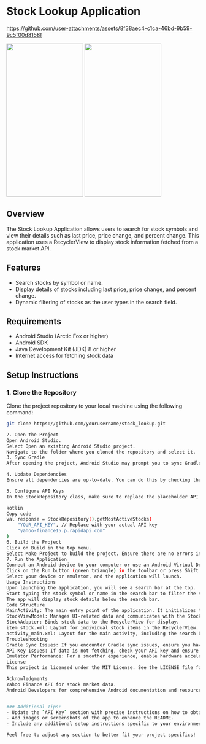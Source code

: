 # Stock Lookup Application


https://github.com/user-attachments/assets/8f38aec4-c1ca-46bd-9b59-9c5f00d8158f



<img src="https://github.com/user-attachments/assets/ea34cf43-7d3e-4eec-a4da-4a3f66fb32dc" width="200" height="400">
<img src="https://github.com/user-attachments/assets/c9354081-6bda-4bc5-903f-9ceb06b38ce8" width="200" height="400">


## Overview
The Stock Lookup Application allows users to search for stock symbols and view their details such as last price, price change, and percent change. This application uses a RecyclerView to display stock information fetched from a stock market API.

## Features
- Search stocks by symbol or name.
- Display details of stocks including last price, price change, and percent change.
- Dynamic filtering of stocks as the user types in the search field.

## Requirements
- Android Studio (Arctic Fox or higher)
- Android SDK
- Java Development Kit (JDK) 8 or higher
- Internet access for fetching stock data

## Setup Instructions

### 1. Clone the Repository
Clone the project repository to your local machine using the following command:

```bash
git clone https://github.com/yourusername/stock_lookup.git

2. Open the Project
Open Android Studio.
Select Open an existing Android Studio project.
Navigate to the folder where you cloned the repository and select it.
3. Sync Gradle
After opening the project, Android Studio may prompt you to sync Gradle. Click on the Sync Now button that appears at the top.

4. Update Dependencies
Ensure all dependencies are up-to-date. You can do this by checking the build.gradle files in both the project-level and app-level directories.

5. Configure API Keys
In the StockRepository class, make sure to replace the placeholder API key with your actual API key. Update the following line in your code:

kotlin
Copy code
val response = StockRepository().getMostActiveStocks(
    "YOUR_API_KEY", // Replace with your actual API key
    "yahoo-finance15.p.rapidapi.com"
)
6. Build the Project
Click on Build in the top menu.
Select Make Project to build the project. Ensure there are no errors in the build process.
7. Run the Application
Connect an Android device to your computer or use an Android Virtual Device (AVD) emulator.
Click on the Run button (green triangle) in the toolbar or press Shift + F10.
Select your device or emulator, and the application will launch.
Usage Instructions
Upon launching the application, you will see a search bar at the top.
Start typing the stock symbol or name in the search bar to filter the stock list dynamically.
The app will display stock details below the search bar.
Code Structure
MainActivity: The main entry point of the application. It initializes the ViewModel and sets up the RecyclerView.
StockViewModel: Manages UI-related data and communicates with the StockRepository to fetch stock data.
StockAdapter: Binds stock data to the RecyclerView for display.
item_stock.xml: Layout for individual stock items in the RecyclerView.
activity_main.xml: Layout for the main activity, including the search bar and RecyclerView.
Troubleshooting
Gradle Sync Issues: If you encounter Gradle sync issues, ensure you have the correct versions of Android Studio and SDK installed.
API Key Issues: If data is not fetching, check your API key and ensure you have internet connectivity.
Emulator Performance: For a smoother experience, enable hardware acceleration for your emulator.
License
This project is licensed under the MIT License. See the LICENSE file for more details.

Acknowledgments
Yahoo Finance API for stock market data.
Android Developers for comprehensive Android documentation and resources.


### Additional Tips:
- Update the `API Key` section with precise instructions on how to obtain a key if needed.
- Add images or screenshots of the app to enhance the README.
- Include any additional setup instructions specific to your environment or additional dependencies that may be required.

Feel free to adjust any section to better fit your project specifics!



